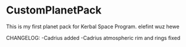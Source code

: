 # CustomPlanetPack
This is my first planet pack for Kerbal Space Program.
elefint wuz hewe


CHANGELOG:
-Cadrius added
-Cadrius atmospheric rim and rings fixed